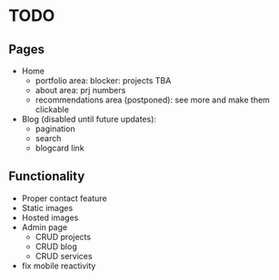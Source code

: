 # TODO

## Pages

- Home
  - portfolio area: blocker: projects TBA
  - about area: prj numbers
  - recommendations area (postponed): see more and make them clickable
- Blog (disabled until future updates):
  - pagination
  - search
  - blogcard link

## Functionality

- Proper contact feature
- Static images
- Hosted images
- Admin page
  - CRUD projects
  - CRUD blog
  - CRUD services
- fix mobile reactivity
